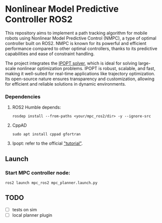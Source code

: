 # Nonlinear Model Predictive Controller ROS2


This repository aims to implement a path tracking algorithm for mobile robots using Nonlinear Model Predictive Control (NMPC), a type of optimal controller built on ROS2. NMPC is known for its powerful and efficient performance compared to other optimal controllers, thanks to its predictive capabilities and ease of constraint handling.

The project integrates the [IPOPT solver](https://coin-or.github.io/Ipopt/), which is ideal for solving large-scale nonlinear optimization problems. IPOPT is robust, scalable, and fast, making it well-suited for real-time applications like trajectory optimization. Its open-source nature ensures transparency and customization, allowing for efficient and reliable solutions in dynamic environments.


### Dependencies
1. ROS2 Humble depends:
    ```
    rosdep install --from-paths <your/mpc_ros2/dir> -y --ignore-src
    ```

2. CppAD
    ```
    sudo apt install cppad gfortran  
    ```

3. Ipopt: refer to the official ["tutorial"](https://coin-or.github.io/Ipopt/INSTALL.html).


## Launch

### Start MPC controller node:

```
ros2 launch mpc_ros2 mpc_planner.launch.py
```

## TODO
- [ ] tests on sim
- [ ] local planner plugin